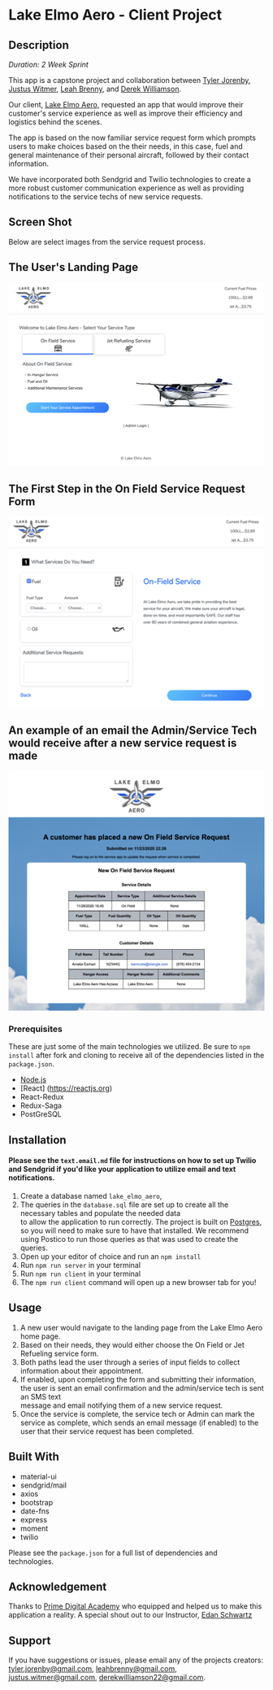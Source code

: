 # Lake Elmo Aero - Client Project

## Description

_Duration: 2 Week Sprint_

This app is a capstone project and collaboration between [Tyler Jorenby](https://github.com/TJorenby), [Justus Witmer](https://github.com/justuswitmer), [Leah Brenny](https://github.com/leahbrenny), and [Derek Williamson](https://github.com/derekwilliamson22).

Our client, [Lake Elmo Aero](https://www.lakeelmoaero.com/), requested an app that would improve their customer's service experience as well as improve their efficiency and logistics behind the scenes. 

The app is based on the now familiar service request form which prompts users to make choices based on the their needs, in this case, fuel and general maintenance of their personal aircraft, followed by their contact information.

We have incorporated both Sendgrid and Twilio technologies to create a more robust customer communication experience as well as providing notifications to the service techs of new service requests.

<!-- To see the fully functional site, please visit: [DEPLOYED VERSION OF APP](www.heroku.com) -->

## Screen Shot

Below are select images from the service request process.

## The User's Landing Page 
![Landing Page](Lake_Elmo_Aero_Start.png)

## The First Step in the On Field Service Request Form
![On Field Service](Lake_Elmo_Aero_On_Field.png)

## An example of an email the Admin/Service Tech would receive after a new service request is made
![Admin Email](Lake_Elmo_Aero-email.png)

### Prerequisites
These are just some of the main technologies we utilized. 
Be sure to `npm install` after fork and cloning to receive all of the dependencies listed in the `package.json`.

- [Node.js](https://nodejs.org/en/)
- [React] (https://reactjs.org)
- React-Redux
- Redux-Saga
- PostGreSQL

## Installation

#### Please see the `text.email.md` file for instructions on how to set up Twilio and Sendgrid if you'd like your application to utilize email and text notifications.

1. Create a database named `lake_elmo_aero`,
2. The queries in the `database.sql` file are set up to create all the necessary tables and populate the needed data  
   to allow the application to run correctly. The project is built on [Postgres](https://www.postgresql.org/download/), so you will need to make sure to have that      installed. We recommend using Postico to run those queries as that was used to create the queries. 
3. Open up your editor of choice and run an `npm install`
4. Run `npm run server` in your terminal
5. Run `npm run client` in your terminal
6. The `npm run client` command will open up a new browser tab for you!

## Usage

1. A new user would navigate to the landing page from the Lake Elmo Aero home page.
2. Based on their needs, they would either choose the On Field or Jet Refueling service form.
3. Both paths lead the user through a series of input fields to collect information about their appointment. 
4. If enabled, upon completing the form and submitting their information, the user is sent an email confirmation and the admin/service tech is sent an SMS text     
   message and email notifying them of a new service request.
5. Once the service is complete, the service tech or Admin can mark the service as complete, which sends an email message (if enabled) to the user that their 
   service request has been completed.

## Built With

- material-ui
- sendgrid/mail
- axios
- bootstrap
- date-fns
- express
- moment
- twilio

Please see the `package.json` for a full list of dependencies and technologies. 

## Acknowledgement
Thanks to [Prime Digital Academy](www.primeacademy.io) who equipped and helped us to make this application a reality. A special shout out to our Instructor, [Edan Schwartz](https://github.com/eschwartz)

## Support
If you have suggestions or issues, please email any of the projects creators: [tyler.jorenby@gmail.com](www.google.com), [leahbrenny@gmail.com](www.google.com), [justus.witmer@gmail.com](www.google.com), [derekwilliamson22@gmail.com](www.google.com).
